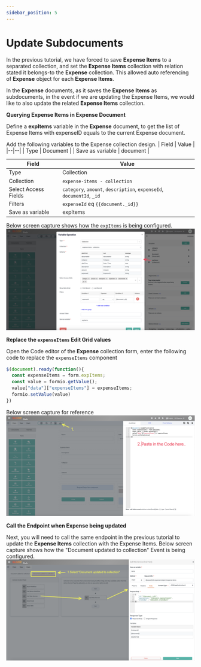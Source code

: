 ```yaml
---
sidebar_position: 5
---
```


# Update Subdocuments

In the previous tutorial, we have forced to save **Expense Items** to a separated collection, and set the **Expense Items** collection with relation stated it belongs-to the **Expense** collection. This allowed auto referencing of **Expense** object for each **Expense Items**.

In the **Expense** documents, as it saves the **Expense Items** as subdocuments, in the event if we are updating the Expense Items, we would like to also update the related **Expense Items** collection.

**Querying Expense Items in Expense Document**

Define a **expItems** variable in the **Expense** document, to get the list of Expense Items with expenseID equals to the current Expense document.

Add the following variables to the Expense collection design.
| Field | Value |
|--|--|
| Type | Document |
| Save as variable | document |

| Field | Value |
|--|--|
| Type | Collection |
| Collection | `expense-items - collection` |
| Select Access Fields | `category`, `amount`, `description`, `expenseId`, `documentId`, `_id` |
| Filters | `expenseId` eq `{{document._id}}` |
| Save as variable | expItems |

Below screen capture shows how the `expItems` is being configured.
![](./img/5-expItems-variable.png)

**Replace the `expenseItems` Edit Grid values**

Open the Code editor of the **Expense** collection form, enter the following code to replace the `expenseItems` component
```Javascript
$(document).ready(function(){
  const expenseItems = form.expItems;
  const value = formio.getValue();
  value["data"]["expenseItems"] = expenseItems;
  formio.setValue(value)
})
```

Below screen capture for reference
![](./img/5-replace-expenseitems-code.png)

**Call the Endpoint when Expense being updated**

Next, you will need to call the same endpoint in the previous tutorial to update the **Expense Items** collection with the Expense Items. Below screen capture shows how the "Document updated to collection" Event is being configured.
![](./img/5-document-update-event.png)